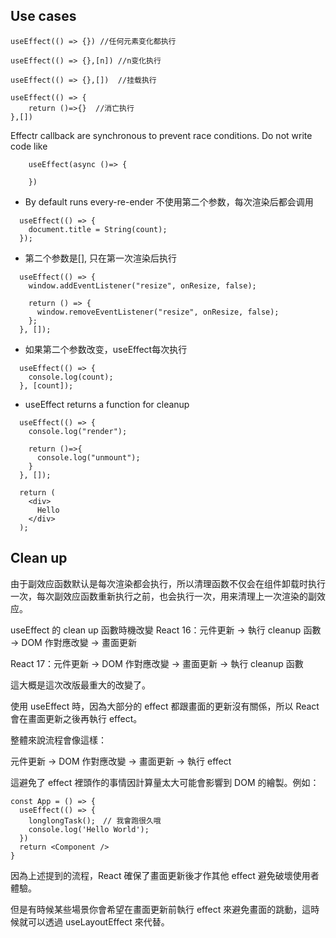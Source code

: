 
## Use cases
```
useEffect(() => {}) //任何元素变化都执行

useEffect(() => {},[n]) //n变化执行

useEffect(() => {},[])  //挂载执行

useEffect(() => {
    return ()=>{}  //消亡执行
},[]) 
```

Effectr callback are synchronous to prevent race conditions. Do not write code like
```
    useEffect(async ()=> {
        
    })
```


- By default runs every-re-ender 不使用第二个参数，每次渲染后都会调用
```
  useEffect(() => {
    document.title = String(count);
  });
```

- 第二个参数是[], 只在第一次渲染后执行
```
  useEffect(() => {
    window.addEventListener("resize", onResize, false);

    return () => {
      window.removeEventListener("resize", onResize, false);
    };
  }, []);
```

- 如果第二个参数改变，useEffect每次执行
```
  useEffect(() => {
    console.log(count);
  }, [count]);
```  

- useEffect returns a function for cleanup
```
  useEffect(() => {
    console.log("render");

    return ()=>{
      console.log("unmount");
    }
  }, []);

  return (
    <div>
      Hello
    </div>
  );
```  
## Clean up
由于副效应函数默认是每次渲染都会执行，所以清理函数不仅会在组件卸载时执行一次，每次副效应函数重新执行之前，也会执行一次，用来清理上一次渲染的副效应。


useEffect 的 clean up 函數時機改變
React 16：元件更新 → 執行 cleanup 函數 → DOM 作對應改變 → 畫面更新

React 17：元件更新 → DOM 作對應改變 → 畫面更新 → 執行 cleanup 函數

這大概是這次改版最重大的改變了。

使用 useEffect 時，因為大部分的 effect 都跟畫面的更新沒有關係，所以 React 會在畫面更新之後再執行 effect。

整體來說流程會像這樣：

元件更新 → DOM 作對應改變 → 畫面更新 → 執行 effect

這避免了 effect 裡頭作的事情因計算量太大可能會影響到 DOM 的繪製。例如：
```
const App = () => {
  useEffect(() => {
    longlongTask();　// 我會跑很久哦
    console.log('Hello World');
  })
  return <Component />
}
```
因為上述提到的流程，React 確保了畫面更新後才作其他 effect 避免破壞使用者體驗。

但是有時候某些場景你會希望在畫面更新前執行 effect 來避免畫面的跳動，這時候就可以透過 useLayoutEffect 來代替。


